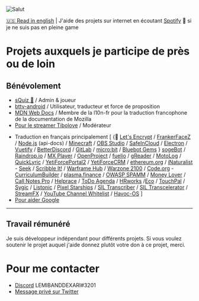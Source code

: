 ![Salut](https://i.imgur.com/F75l74K.gif)

[🇺🇸 Read in english](https://github.com/LEMIBANDDEXARI/LEMIBANDDEXARI/blob/main/READMEus.md) | J'aide des projets sur internet en écoutant [Spotify](https://www.spotify.com) 💛 si je ne suis pas en pleine game
# Projets auxquels je participe de près ou de loin

## Bénévolement
- [sQuiz 🦉](https://sQuiz.gg) / Admin & joueur
- [bttv-android](https://github.com/bttv-android/bttv) / Utilisateur, traducteur et force de proposition
- [MDN Web Docs](https://developer.mozilla.org) / Membre de la l10n-fr pour la traduction francophone de la documentation de Mozilla
- [Pour le streamer Tibolove](https://www.twitch.tv/tibolovetv) / Modérateur
* Traduction en français principalement [ {💛 [Let's Encrypt](https://letsencrypt.org) / [FrankerFaceZ](https://www.frankerfacez.com) / [Node.js](https://nodejs.org) (api-docs) / [Minecraft](https://www.minecraft.net) / [OBS Studio](https://obsproject.com) / [SafeInCloud](https://www.safe-in-cloud.com) / [Electron](https://www.electronjs.org) / [Vuetify](https://vuetifyjs.com) / [BetterDiscord](https://betterdiscord.app) / [GitLab](https://about.gitlab.com) / [micro:bit](https://microbit.org) / [Bluebot Gems](https://github.com/JustAzul/BluebotFree) } [sogeBot](https://www.sogebot.xyz) / [Raindrop.io](https://raindrop.io) / [MX Player](https://play.google.com/store/apps/details?id=com.mxtech.videoplayer.ad&hl=fr&gl=US) / [OpenProject](https://www.openproject.org) / [fuelio](https://fuel.io) / [gReader](https://fuel.iohttps://noinnion.com/greader) / [MotoLog](https://motolog.app) / [QuickLyric](https://www.quicklyric.be) / [YetiForcePortal2](https://github.com/YetiForceCompany/YetiForcePortal2) / [YetiForceCRM](https://github.com/YetiForceCompany/YetiForceCRM) / [ethereum.org](https://ethereum.org) / [iNaturalist](https://www.inaturalist.org) - [Seek](https://github.com/inaturalist/SeekReactNative) / [Scribble It!](https://store.steampowered.com/app/1088150/Scribble_It) / [Warframe Hub](https://hub.warframestat.us) / [Warzone 2100](https://wz2100.net) / [Code.org](https://code.org) - [CurriculumBuilder](https://curriculum.code.org) / [plasma.finance](https://plasma.finance) / [OWASP SPAMM](https://owaspsamm.org) / [Money Lover](https://moneylover.me) / [Call Notes Pro](https://play.google.com/store/apps/details?id=com.nikanorov.callnotespro&hl=fr&gl=US) / [Helprace](https://helprace.com) / [ToDo Agenda](https://play.google.com/store/apps/details?id=org.andstatus.todoagenda) / [HRworks](https://www.hrworks.de) /[Eco](https://play.eco) / [TouchPal](https://touchpal-keyboard.fr.uptodown.com/android) / [Sygic](https://www.sygic.com) / [Listonic](https://listonic.com) / [Pixel Starships](https://www.pixelstarships.com) / [SIL Transcriber](https://software.sil.org/siltranscriber) / [SIL Transcelerator](https://software.sil.org/transcelerator) / [StreamFX](https://github.com/Xaymar/obs-StreamFX) / [YouTube Channel Whitelist](https://github.com/x0a/uBO-YouTube) / [Havoc-OS](https://havoc-os.com) ]
* [Pour aider Google](https://crowdsource.google.com)
---
## Travail rémunéré
Je suis développeur indépendant pour différents projets. Si vous voulez soutenir le projet auquel j'aide donnez plutôt votre don à ce projet, merci.

# Pour me contacter
- [Discord](https://discord.com) LEMIBANDDEXARI#3201
- [Message privé sur Twitter](https://twitter.com/LEMIBANDDEXARI)

